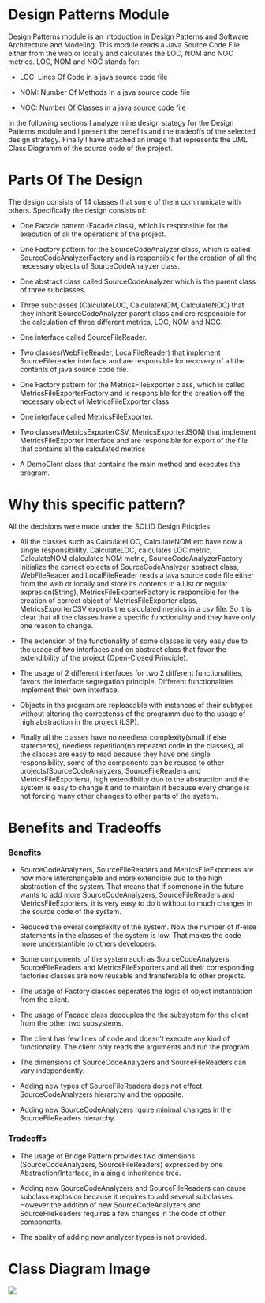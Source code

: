 # Design Patterns Module

Design Patterns module is an intoduction in Design Patterns and Software Architecture and Modeling. This module reads a Java Source Code File either from the web or locally and calculates the LOC, NOM and NOC metrics. LOC, NOM and NOC stands for:

* LOC: Lines Of Code in a java source code file

* NOM: Number Of Methods in a java source code file

* NOC: Number Of Classes in a java source code file

 In the following sections I analyze mine design stategy for the Design Patterns module and I present the benefits and the tradeoffs of the selected design strategy. Finally I have attached an image that represents the UML Class Diagramm of the source code of the project.

 # Parts Of The Design

 The design consists of 14 classes that some of them communicate with others. Specifically the design consists of:

 * One Facade pattern (Facade class), which is responsible for the execution of all the operations of the project.

 * One Factory pattern for the SourceCodeAnalyzer class, which is called SourceCodeAnalyzerFactory and is responsible for the creation of all the necessary objects of SourceCodeAnalyzer class.

 * One abstract class called SourceCodeAnalyzer which is the parent class of three subclasses.

 * Three subclasses (CalculateLOC, CalculateNOM, CalculateNOC) that they inherit SourceCodeAnalyzer parent class and are responsible for the calculation of three different metrics, LOC, NOM and NOC.

 * One interface called SourceFileReader. 

 * Two classes(WebFileReader, LocalFileReader) that implement SourceFilereader interface and are responsible for recovery of all the contents of java source code file.

 * One Factory pattern for the MetricsFileExporter class, which is called MetricsFileExporterFactory and is responsible for the creation off the necessary object of MetricsFileExporter class.

 * One interface called MetricsFileExporter. 

 * Two classes(MetricsExporterCSV, MetricsExporterJSON) that implement MetricsFileExporter interface and are responsible for export of the file that contains all the calculated metrics

 * A DemoClent class that contains the main method and executes the program.

 # Why this specific pattern?

 All the decisions were made under the SOLID Design Priciples

 * All the classes such as CalculateLOC, CalculateNOM etc have now a single responsibililty. CalculateLOC, calculates LOC metric, CalculateNOM clalculates NOM metric, SourceCodeAnalyzerFactory initialize the correct objects of SourceCodeAnalyzer abstract class, WebFileReader and LocalFileReader reads a java source code file either from the web or locally and store its contents in a List or regular expresion(String), MetricsFileExporterFactory is responsible for the creation of correct object of MetricsFileExporter class, MetricsExporterCSV exports the calculated metrics in a csv file. So it is clear that all the classes have a specific functionality and they have only one reason to change.  

 * The extension of the functionality of some classes is very easy due to the usage of two interfaces and on abstract class that favor the extendibility of the project (Open-Closed Principle).

 * The usage of 2 different interfaces for two 2 different functionalities, favors the interface segregation principle. Different functionalities implement their own interface. 

 * Objects in the program are repleacable with instances of their subtypes without altering the correctenss of the programm due to the usage of high abstraction in the project (LSP).

 * Finally all the classes have no needless complexity(small if else statements), needless repetition(no repeated code in the classes), all the classes are easy to read because they have one single responsibility, some of the components can be reused to other projects(SourceCodeAnalyzers, SourceFileReaders and MetricsFileExporters), high extendibility duo to the abstraction and the system is easy to change it and to maintain it because every change is not forcing many other changes to other parts of the system.

 # Benefits and Tradeoffs

 ### Benefits
 * SourceCodeAnalyzers, SourceFileReaders and MetricsFileExporters are now more interchangable and more extendible duo to the high abstraction of the system. 
 That means that if somenone in the future wants to add more SourceCodeAnalyzers, SourceFileReaders and MetricsFileExporters, it is very easy to do it without to much changes in the source code of the system.

 * Reduced the overal complexity of the system. Now the number of if-else statements in the classes of the system is low. That makes the code more understantible to others developers.

 * Some components of the system such as SourceCodeAnalyzers, SourceFileReaders and MetricsFileExporters and all their corresponding factories classes are now reusable and transferable to other projects.

 * The usage of Factory classes seperates the logic of object instantiation from the client.

 * The usage of Facade class decouples the the subsystem for the client from the other two subsystems.

 * The client has few lines of code and doesn't execute any kind of functionality. The client only reads the arguments and run the program.

 * The dimensions of SourceCodeAnalyzers and SourceFileReaders can vary independently.

 * Adding new types of SourceFileReaders does not effect SourceCodeAnalyzers hierarchy and the opposite. 

 * Adding new SourceCodeAnalyzers rquire minimal changes in the SourceFileReaders hierarchy.

 ### Tradeoffs

 * The usage of Bridge Pattern provides two dimensions (SourceCodeAnalyzers, SourceFileReaders) expressed by one Abstraction/Interface, in a single inheritance tree.

 * Adding new SourceCodeAnalyzers and SourceFileReaders can cause subclass explosion because it requires to add several subclasses. However the addtion of new SourceCodeAnalyzers and SourceFileReaders requires a few changes in the code of other components.

 * The abality of adding new analyzer types is not provided.

 # Class Diagram Image

 ![](resources/Design%20Patterns%204th%20assignment.png)


